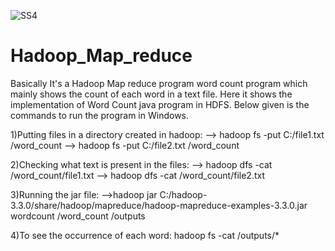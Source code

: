 ![SS4](https://user-images.githubusercontent.com/48358012/178337682-b9ca11b3-8828-4273-9693-06afd88a1bcd.PNG)
# Hadoop_Map_reduce
Basically It's a Hadoop Map reduce program word count program which mainly shows the count of each word in a text file.
Here it  shows  the implementation of Word Count java program in HDFS.
Below given is the commands to run the program in Windows.

1)Putting files in a directory created in hadoop:
--> hadoop fs -put C:/file1.txt /word_count
 --> hadoop fs -put C:/file2.txt /word_count

2)Checking what text is present in the files:
--> hadoop dfs -cat /word_count/file1.txt
 --> hadoop dfs -cat /word_count/file2.txt
   
3)Running the jar file:
 -->hadoop jar C:/hadoop-3.3.0/share/hadoop/mapreduce/hadoop-mapreduce-examples-3.3.0.jar wordcount /word_count /outputs

4)To see the occurrence of each word:
hadoop fs -cat /outputs/*
